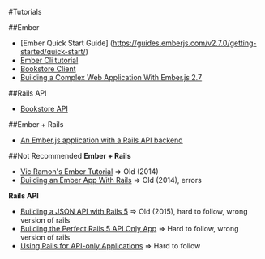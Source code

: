 #Tutorials

##Ember
* [Ember Quick Start Guide] (https://guides.emberjs.com/v2.7.0/getting-started/quick-start/)
* [Ember Cli tutorial](https://guides.emberjs.com/v2.7.0/tutorial/ember-cli/)
* [Bookstore Client](https://github.com/zoltan-nz/bookstore-client)
* [Building a Complex Web Application With Ember.js 2.7](http://yoember.com/)

##Rails API
* [Bookstore API](https://github.com/zoltan-nz/bookstore-api)

##Ember + Rails
* [An Ember.js application with a Rails API backend](http://9elements.com/io/index.php/an-ember-js-application-with-a-rails-api-backend/)

##Not Recommended
**Ember + Rails**
* [Vic Ramon's Ember Tutorial](http://ember.vicramon.com/) => Old (2014)
* [Building an Ember App With Rails](https://dockyard.com/blog/2014/05/07/building-an-ember-app-with-rails-part-1) => Old (2014), errors

**Rails API**
* [Building a JSON API with Rails 5](https://blog.codeship.com/building-a-json-api-with-rails-5/) => Old (2015), hard to follow, wrong version of rails
* [Building the Perfect Rails 5 API Only App](http://sourcey.com/building-the-prefect-rails-5-api-only-app/) => Hard to follow, wrong version of rails
* [Using Rails for API-only Applications](http://edgeguides.rubyonrails.org/api_app.html) => Hard to follow

